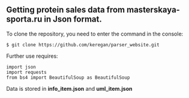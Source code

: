 ## Getting protein sales data from masterskaya-sporta.ru in Json format.

To clone the repository, you need to enter the command in the console:

    $ git clone https://github.com/keregan/parser_website.git

Further use requires:

    import json
    import requests
    from bs4 import BeautifulSoup as BeautifulSoup

Data is stored in **info_item.json** and **uml_item.json**

